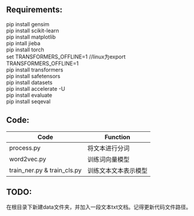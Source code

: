 ## Requirements:
 pip install gensim\
 pip install scikit-learn\
 pip install matplotlib\
 pip intall jieba\
 pip install torch\
 set TRANSFORMERS_OFFLINE=1 //linux为export TRANSFORMERS_OFFLINE=1\
 pip install transformers\
 pip install safetensors\
 pip install datasets\
 pip install accelerate -U\
 pip install evaluate\
 pip install seqeval
## Code:
|  Code   | Function  |
|  ----  | ----  |
| process.py | 将文本进行分词 |
| word2vec.py  | 训练词向量模型 |
| train_ner.py & train_cls.py | 训练文本文本表示模型
## TODO:
在根目录下新建data文件夹，并加入一段文本txt文档。记得更新代码文件路径。